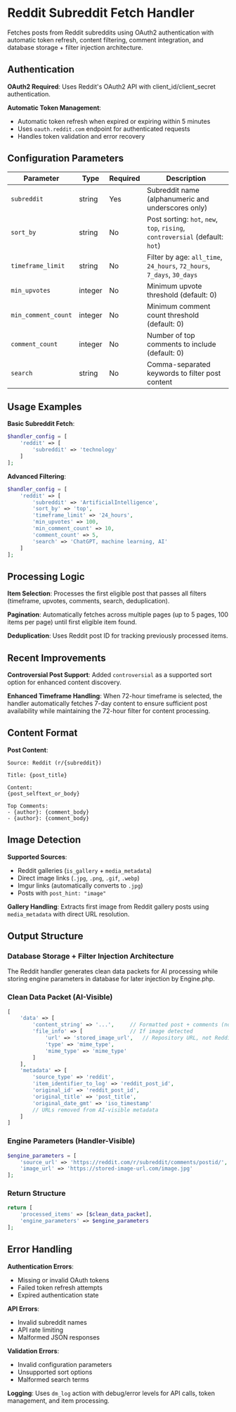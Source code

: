 # Reddit Subreddit Fetch Handler

Fetches posts from Reddit subreddits using OAuth2 authentication with automatic token refresh, content filtering, comment integration, and database storage + filter injection architecture.

## Authentication

**OAuth2 Required**: Uses Reddit's OAuth2 API with client_id/client_secret authentication.

**Automatic Token Management**:
- Automatic token refresh when expired or expiring within 5 minutes
- Uses `oauth.reddit.com` endpoint for authenticated requests
- Handles token validation and error recovery

## Configuration Parameters

| Parameter | Type | Required | Description |
|-----------|------|----------|-------------|
| `subreddit` | string | Yes | Subreddit name (alphanumeric and underscores only) |
| `sort_by` | string | No | Post sorting: `hot`, `new`, `top`, `rising`, `controversial` (default: `hot`) |
| `timeframe_limit` | string | No | Filter by age: `all_time`, `24_hours`, `72_hours`, `7_days`, `30_days` |
| `min_upvotes` | integer | No | Minimum upvote threshold (default: 0) |
| `min_comment_count` | integer | No | Minimum comment count threshold (default: 0) |
| `comment_count` | integer | No | Number of top comments to include (default: 0) |
| `search` | string | No | Comma-separated keywords to filter post content |

## Usage Examples

**Basic Subreddit Fetch**:
```php
$handler_config = [
    'reddit' => [
        'subreddit' => 'technology'
    ]
];
```

**Advanced Filtering**:
```php
$handler_config = [
    'reddit' => [
        'subreddit' => 'ArtificialIntelligence',
        'sort_by' => 'top',
        'timeframe_limit' => '24_hours',
        'min_upvotes' => 100,
        'min_comment_count' => 10,
        'comment_count' => 5,
        'search' => 'ChatGPT, machine learning, AI'
    ]
];
```

## Processing Logic

**Item Selection**: Processes the first eligible post that passes all filters (timeframe, upvotes, comments, search, deduplication).

**Pagination**: Automatically fetches across multiple pages (up to 5 pages, 100 items per page) until first eligible item found.

**Deduplication**: Uses Reddit post ID for tracking previously processed items.

## Recent Improvements

**Controversial Post Support**: Added `controversial` as a supported sort option for enhanced content discovery.

**Enhanced Timeframe Handling**: When 72-hour timeframe is selected, the handler automatically fetches 7-day content to ensure sufficient post availability while maintaining the 72-hour filter for content processing.

## Content Format

**Post Content**:
```
Source: Reddit (r/{subreddit})

Title: {post_title}

Content:
{post_selftext_or_body}

Top Comments:
- {author}: {comment_body}
- {author}: {comment_body}
```

## Image Detection

**Supported Sources**:
- Reddit galleries (`is_gallery` + `media_metadata`)
- Direct image links (`.jpg`, `.png`, `.gif`, `.webp`)
- Imgur links (automatically converts to `.jpg`)
- Posts with `post_hint: "image"`

**Gallery Handling**: Extracts first image from Reddit gallery posts using `media_metadata` with direct URL resolution.

## Output Structure

### Database Storage + Filter Injection Architecture

The Reddit handler generates clean data packets for AI processing while storing engine parameters in database for later injection by Engine.php.

### Clean Data Packet (AI-Visible)
```php
[
    'data' => [
        'content_string' => '...',     // Formatted post + comments (no URLs)
        'file_info' => [               // If image detected
            'url' => 'stored_image_url',   // Repository URL, not Reddit URL
            'type' => 'mime_type',
            'mime_type' => 'mime_type'
        ]
    ],
    'metadata' => [
        'source_type' => 'reddit',
        'item_identifier_to_log' => 'reddit_post_id',
        'original_id' => 'reddit_post_id',
        'original_title' => 'post_title',
        'original_date_gmt' => 'iso_timestamp'
        // URLs removed from AI-visible metadata
    ]
]
```

### Engine Parameters (Handler-Visible)
```php
$engine_parameters = [
    'source_url' => 'https://reddit.com/r/subreddit/comments/postid/',  // For Update handlers
    'image_url' => 'https://stored-image-url.com/image.jpg'              // For media handling
];
```

### Return Structure
```php
return [
    'processed_items' => [$clean_data_packet],
    'engine_parameters' => $engine_parameters
];
```

## Error Handling

**Authentication Errors**:
- Missing or invalid OAuth tokens
- Failed token refresh attempts
- Expired authentication state

**API Errors**:
- Invalid subreddit names
- API rate limiting
- Malformed JSON responses

**Validation Errors**:
- Invalid configuration parameters
- Unsupported sort options
- Malformed search terms

**Logging**: Uses `dm_log` action with debug/error levels for API calls, token management, and item processing.